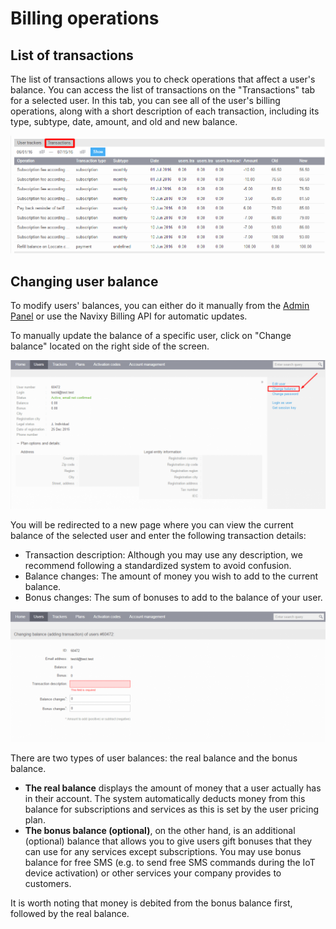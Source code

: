 # Billing operations

## List of transactions

The list of transactions allows you to check operations that affect a user's balance. You can access the list of transactions on the "Transactions" tab for a selected user. In this tab, you can see all of the user's billing operations, along with a short description of each transaction, including its type, subtype, date, amount, and old and new balance.

![User Transactions](attachments/Untitled-20230811-201615.png)

## Changing user balance

To modify users' balances, you can either do it manually from the [Admin Panel](https://panel.navixy.com/#users) or use the Navixy Billing API for automatic updates.

To manually update the balance of a specific user, click on "Change balance" located on the right side of the screen.

![Change User Balance](attachments/Untitled-20230811-201643.png)

You will be redirected to a new page where you can view the current balance of the selected user and enter the following transaction details:

* Transaction description: Although you may use any description, we recommend following a standardized system to avoid confusion.
* Balance changes: The amount of money you wish to add to the current balance.
* Bonus changes: The sum of bonuses to add to the balance of your user.

![User Transaction - Changing Balance](attachments/Untitled-20230811-201704.png)

There are two types of user balances: the real balance and the bonus balance.

* **The real balance** displays the amount of money that a user actually has in their account. The system automatically deducts money from this balance for subscriptions and services as this is set by the user pricing plan.
* **The bonus balance (optional)**, on the other hand, is an additional (optional) balance that allows you to give users gift bonuses that they can use for any services except subscriptions. You may use bonus balance for free SMS (e.g. to send free SMS commands during the IoT device activation) or other services your company provides to customers.

It is worth noting that money is debited from the bonus balance first, followed by the real balance.
